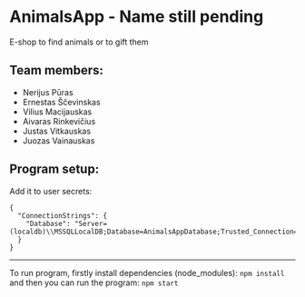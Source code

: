 # AnimalsApp - Name still pending
E-shop to find animals or to gift them


## Team members:
- Nerijus Pūras
- Ernestas Ščevinskas
- Vilius Macijauskas
- Aivaras Rinkevičius
- Justas Vitkauskas
- Juozas Vainauskas

## Program setup:
Add it to user secrets:
```
{
  "ConnectionStrings": {
    "Database": "Server=(localdb)\\MSSQLLocalDB;Database=AnimalsAppDatabase;Trusted_Connection=True;"
  }
}
```

---

To run program, firstly install dependencies (node_modules): `npm install`
and then you can run the program: `npm start`
